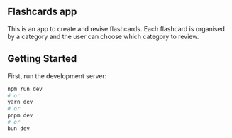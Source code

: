 ## Flashcards app
This is an app to create and revise flashcards. Each flashcard is organised by a category and the user can choose which category to review.

## Getting Started

First, run the development server:

```bash
npm run dev
# or
yarn dev
# or
pnpm dev
# or
bun dev
```
